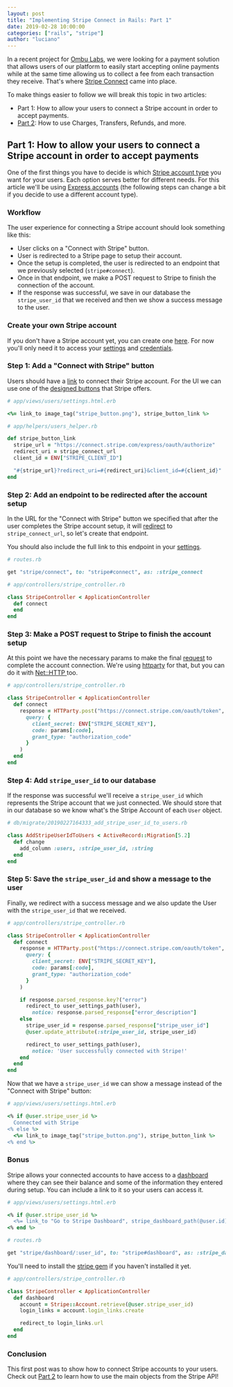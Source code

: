 ```yaml
---
layout: post
title: "Implementing Stripe Connect in Rails: Part 1"
date: 2019-02-28 10:00:00
categories: ["rails", "stripe"]
author: "luciano"
---
```


In a recent project for [Ombu Labs](https://www.ombulabs.com), we were looking for a payment solution that allows users of our platform to easily start accepting online payments while at the same time allowing us to collect a fee from each transaction they receive.
That's where [Stripe Connect](https://stripe.com/connect) came into place.

<!--more-->

To make things easier to follow we will break this topic in two articles:

- Part 1: How to allow your users to connect a Stripe account in order to accept payments.
- [Part 2](https://www.ombulabs.com/blog/rails/stripe/stripe-connect-in-rails-part-2.html): How to use Charges, Transfers, Refunds, and more.


## Part 1: How to allow your users to connect a Stripe account in order to accept payments

One of the first things you have to decide is which [Stripe account type](https://stripe.com/docs/connect/accounts) you want for your users. Each option serves better for different needs. For this article we'll be using [Express accounts](https://stripe.com/docs/connect/express-accounts) (the following steps can change a bit if you decide to use a different account type).

### Workflow
The user experience for connecting a Stripe account should look something like this:

- User clicks on a "Connect with Stripe" button.
- User is redirected to a Stripe page to setup their account.
- Once the setup is completed, the user is redirected to an endpoint that we previously selected (`stripe#connect`).
- Once in that endpoint, we make a POST request to Stripe to finish the connection of the account.
- If the response was successful, we save in our database the `stripe_user_id`  that we received and then we show a success message to the user.

### Create your own Stripe account
If you don't have a Stripe account yet, you can create one [here](https://dashboard.stripe.com/register?redirect=%2Fconnect%2Foverview).
For now you'll only need it to access your [settings](https://dashboard.stripe.com/account/applications/settings) and [credentials](https://dashboard.stripe.com/account/apikeys).

### Step 1: Add a "Connect with Stripe" button
Users should have a [link](https://stripe.com/docs/connect/express-accounts#integrating-oauth) to connect their Stripe account.
For the UI we can use one of the [designed buttons](https://stripe.com/newsroom/brand-assets) that Stripe offers.

```ruby
# app/views/users/settings.html.erb

<%= link_to image_tag("stripe_button.png"), stripe_button_link %>
```

```ruby
# app/helpers/users_helper.rb

def stripe_button_link
  stripe_url = "https://connect.stripe.com/express/oauth/authorize"
  redirect_uri = stripe_connect_url
  client_id = ENV["STRIPE_CLIENT_ID"]

  "#{stripe_url}?redirect_uri=#{redirect_uri}&client_id=#{client_id}"
end
```

### Step 2: Add an endpoint to be redirected after the account setup

In the URL for the "Connect with Stripe" button we specified that after the user completes the Stripe account setup, it will [redirect](https://stripe.com/docs/connect/express-accounts#redirected) to `stripe_connect_url`, so let's create that endpoint.

You should also include the full link to this endpoint in your [settings](https://dashboard.stripe.com/account/applications/settings).

```ruby
# routes.rb

get "stripe/connect", to: "stripe#connect", as: :stripe_connect
```

```ruby
# app/controllers/stripe_controller.rb

class StripeController < ApplicationController
  def connect
  end
end
```

### Step 3: Make a POST request to Stripe to finish the account setup
At this point we have the necessary params to make the final [request](https://stripe.com/docs/connect/express-accounts#complete-express-connection) to complete the account connection. We're using [httparty](https://github.com/jnunemaker/httparty) for that, but you can do it with [Net::HTTP
](https://ruby-doc.org/stdlib-2.6.1/libdoc/net/http/rdoc/Net/HTTP.html) too.

```ruby
# app/controllers/stripe_controller.rb

class StripeController < ApplicationController
  def connect
    response = HTTParty.post("https://connect.stripe.com/oauth/token",
      query: {
        client_secret: ENV["STRIPE_SECRET_KEY"],
        code: params[:code],
        grant_type: "authorization_code"
      }
    )
  end
end
```
### Step 4: Add `stripe_user_id` to our database

If the response was successful we'll receive a `stripe_user_id` which represents the Stripe account that we just connected. We should store that in our database so we know what's the Stripe Account of each `User` object.

```ruby
# db/migrate/20190227164333_add_stripe_user_id_to_users.rb

class AddStripeUserIdToUsers < ActiveRecord::Migration[5.2]
  def change
    add_column :users, :stripe_user_id, :string
  end
end
```

### Step 5: Save the `stripe_user_id` and show a message to the user

Finally, we redirect with a success message and we also update the User with the `stripe_user_id` that we received.

```ruby
# app/controllers/stripe_controller.rb

class StripeController < ApplicationController
  def connect
    response = HTTParty.post("https://connect.stripe.com/oauth/token",
      query: {
        client_secret: ENV["STRIPE_SECRET_KEY"],
        code: params[:code],
        grant_type: "authorization_code"
      }
    )

    if response.parsed_response.key?("error")
      redirect_to user_settings_path(user),
        notice: response.parsed_response["error_description"]
    else
      stripe_user_id = response.parsed_response["stripe_user_id"]
      @user.update_attribute(:stripe_user_id, stripe_user_id)

      redirect_to user_settings_path(user),
        notice: 'User successfully connected with Stripe!'
    end
  end
end
```

Now that we have a `stripe_user_id` we can show a message instead of the "Connect with Stripe" button:

```ruby
# app/views/users/settings.html.erb

<% if @user.stripe_user_id %>
  Connected with Stripe
<% else %>
  <%= link_to image_tag("stripe_button.png"), stripe_button_link %>
<% end %>
```

### Bonus

Stripe allows your connected accounts to have access to a [dashboard](https://stripe.com/docs/connect/express-dashboard) where they can see their balance and some of the information they entered during setup. You can include a link to it so your users can access it.

```ruby
# app/views/users/settings.html.erb

<% if @user.stripe_user_id %>
  <%= link_to "Go to Stripe Dashboard", stripe_dashboard_path(@user.id) %>
<% end %>
```

```ruby
# routes.rb

get "stripe/dashboard/:user_id", to: "stripe#dashboard", as: :stripe_dashboard
```

You'll need to install the [stripe gem](https://github.com/stripe/stripe-ruby) if you haven't installed it yet.

```ruby
# app/controllers/stripe_controller.rb

class StripeController < ApplicationController
  def dashboard
    account = Stripe::Account.retrieve(@user.stripe_user_id)
    login_links = account.login_links.create

    redirect_to login_links.url
  end
end
```

### Conclusion

This first post was to show how to connect Stripe accounts to your users. Check out [Part 2](https://www.ombulabs.com/blog/rails/stripe/stripe-connect-in-rails-part-2.htm) to learn how to use the main objects from the Stripe API!
